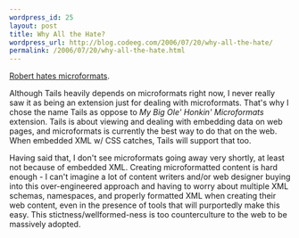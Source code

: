 ```yaml
--- 
wordpress_id: 25
layout: post
title: Why All the Hate?
wordpress_url: http://blog.codeeg.com/2006/07/20/why-all-the-hate/
permalink: /2006/07/20/why-all-the-hate.html
---
```

<a href="http://www.oreillynet.com/onjava/blog/2006/07/why_i_hate_microformats.html?CMP=OTC-FP2116136014&amp;ATT=Why+I+Hate+Microformats">Robert hates microformats</a>.

Although Tails heavily depends on microformats right now, I never really saw it as being an extension just for dealing with microformats.  That's why I chose the name Tails as oppose to <em>My Big Ole' Honkin' Microformats</em> extension.  Tails is about viewing and dealing with embedding data on web pages, and microformats is currently the best way to do that on the web.  When embedded XML w/ CSS catches, Tails will support that too.

Having said that, I don't see microformats going away very shortly, at least not because of embedded XML. Creating microformatted content is hard enough - I can't imagine a lot of content writers and/or web designer buying into this over-engineered approach and having to worry about multiple XML schemas, namespaces, and properly formatted XML when creating their web content, even in the presence of tools that will purportedly make this easy. This stictness/wellformed-ness is too counterculture to the web to be massively adopted.
